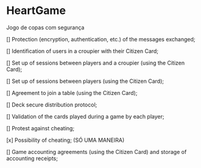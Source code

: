 # HeartGame
Jogo de copas com segurança

[] Protection (encryption, authentication, etc.) of the messages exchanged; 

[] Identification of users in a croupier with their Citizen Card;

[] Set up of sessions between players and a croupier (using the Citizen Card);

[] Set up of sessions between players (using the Citizen Card);

[] Agreement to join a table (using the Citizen Card);

[] Deck secure distribution protocol;

[] Validation of the cards played during a game by each player;

[] Protest against cheating;

[x] Possibility of cheating; (SÓ UMA MANEIRA)

[] Game accounting agreements (using the Citizen Card) and storage of accounting receipts;
